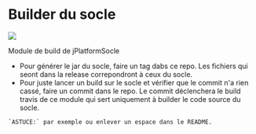 # Builder du socle
 
<a href="https://travis-ci.org/departement-loire-atlantique/jPlatformSocleBuilder">
<img src="https://travis-ci.org/departement-loire-atlantique/jPlatformSocleBuilder.svg?branch=main" />
</a>

Module de build de jPlatformSocle

- Pour générer le jar du socle, faire un tag dabs ce repo. Les fichiers qui seont dans la release correpondront à ceux du socle.
- Pour juste lancer un build sur le socle et vérifier que le commit n'a rien cassé, faire un commit dans le repo. Le commit déclenchera le build travis de ce module qui sert uniquement à builder le code source du socle.
```
`ASTUCE:` par exemple ou enlever un espace dans le README.
```
